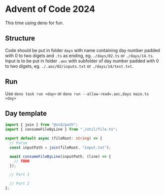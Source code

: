 # Advent of Code 2024

This time using deno for fun.

## Structure

Code should be put in folder `days` with name containing day number padded with
0 to two digets and `.ts` as ending, eg. `./days/02.ts` or `./days/14.ts`. Input
is to be put in folder `.aoc` with subfolder of day number padded with 0 to two
digets, eg. `./.aoc/02/inputs.txt` or `./days/14/test.txt`.

## Run

Use `deno task run <day>` or `deno run --allow-read=.aoc,days main.ts <day>`

## Day template

```typescript
import { join } from "@std/path";
import { consumeFileByLine } from "./util/file.ts";

export default async (fileRoot: string) => {
  // Parse
  const inputPath = join(fileRoot, "input.txt");

  await consumeFileByLine(inputPath, (line) => {
    // TODO
  });

  // Part 1

  // Part 2
};
```
